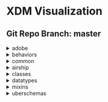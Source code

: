 # XDM Visualization
## Git Repo Branch: master
<details>
<summary>adobe</summary>
<ul>
<details>
<summary>experience</summary>
<ul>
<li><a href="http://opensource.adobe.com/xdmVisualization/prod/master/uberschemas.product-generated.html">profile-edgeregion</li></a></li>
<li><a href="http://opensource.adobe.com/xdmVisualization/prod/master/uberschemas.product-generated.html">target-experienceevent</li></a></li>
<li><a href="http://opensource.adobe.com/xdmVisualization/prod/master/uberschemas.product-generated.html">adcloud-experienceevent</li></a></li>
<details>
<summary>offer-management</summary>
<ul>
<li><a href="http://opensource.adobe.com/xdmVisualization/prod/master/uberschemas.product-generated.html">proposition-response-detail</li></a></li>
<li><a href="http://opensource.adobe.com/xdmVisualization/prod/master/uberschemas.product-generated.html">offer-activity-detail</li></a></li>
<li><a href="http://opensource.adobe.com/xdmVisualization/prod/master/uberschemas.product-generated.html">offer-detail</li></a></li>
</ul>
</details>
<details>
<summary>target</summary>
<ul>
<li><a href="http://opensource.adobe.com/xdmVisualization/prod/master/uberschemas.product-generated.html">experienceevent-all</li></a></li>
<li><a href="http://opensource.adobe.com/xdmVisualization/prod/master/uberschemas.product-generated.html">activity</li></a></li>
<li><a href="http://opensource.adobe.com/xdmVisualization/prod/master/uberschemas.product-generated.html">experienceevent-shared</li></a></li>
</ul>
</details>
<details>
<summary>adcloud</summary>
<ul>
<li><a href="http://opensource.adobe.com/xdmVisualization/prod/master/uberschemas.product-generated.html">experienceevent-all</li></a></li>
<li><a href="http://opensource.adobe.com/xdmVisualization/prod/master/uberschemas.product-generated.html">adcloudsegment</li></a></li>
<details>
<summary>searchadvertising</summary>
<ul>
<li><a href="http://opensource.adobe.com/xdmVisualization/prod/master/uberschemas.product-generated.html">account</li></a></li>
<li><a href="http://opensource.adobe.com/xdmVisualization/prod/master/uberschemas.product-generated.html">aggregateperformancebykeyword</li></a></li>
<li><a href="http://opensource.adobe.com/xdmVisualization/prod/master/uberschemas.product-generated.html">aggregateperformancebyad</li></a></li>
<li><a href="http://opensource.adobe.com/xdmVisualization/prod/master/uberschemas.product-generated.html">adgroup</li></a></li>
<li><a href="http://opensource.adobe.com/xdmVisualization/prod/master/uberschemas.product-generated.html">portfolio</li></a></li>
<li><a href="http://opensource.adobe.com/xdmVisualization/prod/master/uberschemas.product-generated.html">campaign</li></a></li>
<li><a href="http://opensource.adobe.com/xdmVisualization/prod/master/uberschemas.product-generated.html">platform</li></a></li>
<li><a href="http://opensource.adobe.com/xdmVisualization/prod/master/uberschemas.product-generated.html">aggregateperformancebyadbykeyword</li></a></li>
</ul>
</details>
<li><a href="http://opensource.adobe.com/xdmVisualization/prod/master/uberschemas.product-generated.html">profile-all</li></a></li>
<li><a href="http://opensource.adobe.com/xdmVisualization/prod/master/uberschemas.product-generated.html">partnerdata</li></a></li>
<li><a href="http://opensource.adobe.com/xdmVisualization/prod/master/uberschemas.product-generated.html">creative</li></a></li>
<li><a href="http://opensource.adobe.com/xdmVisualization/prod/master/uberschemas.product-generated.html">attributedconversionmodel</li></a></li>
<li><a href="http://opensource.adobe.com/xdmVisualization/prod/master/uberschemas.product-generated.html">segment</li></a></li>
<li><a href="http://opensource.adobe.com/xdmVisualization/prod/master/uberschemas.product-generated.html">advertisement</li></a></li>
<li><a href="http://opensource.adobe.com/xdmVisualization/prod/master/uberschemas.product-generated.html">fees</li></a></li>
<li><a href="http://opensource.adobe.com/xdmVisualization/prod/master/uberschemas.product-generated.html">campaign</li></a></li>
<li><a href="http://opensource.adobe.com/xdmVisualization/prod/master/uberschemas.product-generated.html">creative-event</li></a></li>
<li><a href="http://opensource.adobe.com/xdmVisualization/prod/master/uberschemas.product-generated.html">inventory</li></a></li>
<li><a href="http://opensource.adobe.com/xdmVisualization/prod/master/uberschemas.product-generated.html">conversiondetails</li></a></li>
<li><a href="http://opensource.adobe.com/xdmVisualization/prod/master/uberschemas.product-generated.html">addeliverydetails</li></a></li>
<details>
<summary>searchads</summary>
<ul>
<li><a href="http://opensource.adobe.com/xdmVisualization/prod/master/uberschemas.product-generated.html">account</li></a></li>
<li><a href="http://opensource.adobe.com/xdmVisualization/prod/master/uberschemas.product-generated.html">aggregateperformancebykeyword</li></a></li>
<li><a href="http://opensource.adobe.com/xdmVisualization/prod/master/uberschemas.product-generated.html">aggregateperformancebyad</li></a></li>
<li><a href="http://opensource.adobe.com/xdmVisualization/prod/master/uberschemas.product-generated.html">adgroup</li></a></li>
<li><a href="http://opensource.adobe.com/xdmVisualization/prod/master/uberschemas.product-generated.html">portfolio</li></a></li>
<li><a href="http://opensource.adobe.com/xdmVisualization/prod/master/uberschemas.product-generated.html">campaign</li></a></li>
<li><a href="http://opensource.adobe.com/xdmVisualization/prod/master/uberschemas.product-generated.html">transactionproperties</li></a></li>
<li><a href="http://opensource.adobe.com/xdmVisualization/prod/master/uberschemas.product-generated.html">platform</li></a></li>
<li><a href="http://opensource.adobe.com/xdmVisualization/prod/master/uberschemas.product-generated.html">aggregateperformancebyadbykeyword</li></a></li>
</ul>
</details>
<li><a href="http://opensource.adobe.com/xdmVisualization/prod/master/uberschemas.product-generated.html">syncedremarketingaudience</li></a></li>
<details>
<summary>dsp</summary>
<ul>
<li><a href="http://opensource.adobe.com/xdmVisualization/prod/master/uberschemas.product-generated.html">account</li></a></li>
<li><a href="http://opensource.adobe.com/xdmVisualization/prod/master/uberschemas.product-generated.html">placement</li></a></li>
<li><a href="http://opensource.adobe.com/xdmVisualization/prod/master/uberschemas.product-generated.html">promotedvideo</li></a></li>
<li><a href="http://opensource.adobe.com/xdmVisualization/prod/master/uberschemas.product-generated.html">advertisement</li></a></li>
<li><a href="http://opensource.adobe.com/xdmVisualization/prod/master/uberschemas.product-generated.html">campaign</li></a></li>
<li><a href="http://opensource.adobe.com/xdmVisualization/prod/master/uberschemas.product-generated.html">site</li></a></li>
<li><a href="http://opensource.adobe.com/xdmVisualization/prod/master/uberschemas.product-generated.html">advertiser</li></a></li>
<li><a href="http://opensource.adobe.com/xdmVisualization/prod/master/uberschemas.product-generated.html">package</li></a></li>
</ul>
</details>
<li><a href="http://opensource.adobe.com/xdmVisualization/prod/master/uberschemas.product-generated.html">productdetails</li></a></li>
</ul>
</details>
<li><a href="http://opensource.adobe.com/xdmVisualization/prod/master/uberschemas.product-generated.html">consumer-experienceevent</li></a></li>
<details>
<summary>audiencemanager</summary>
<ul>
<li><a href="http://opensource.adobe.com/xdmVisualization/prod/master/uberschemas.product-generated.html">experienceevent-all</li></a></li>
<li><a href="http://opensource.adobe.com/xdmVisualization/prod/master/uberschemas.product-generated.html">segmentdefinition</li></a></li>
<li><a href="http://opensource.adobe.com/xdmVisualization/prod/master/uberschemas.product-generated.html">segmentfolder</li></a></li>
</ul>
</details>
<li><a href="http://opensource.adobe.com/xdmVisualization/prod/master/uberschemas.product-generated.html">adcloud-profile</li></a></li>
<li><a href="http://opensource.adobe.com/xdmVisualization/prod/master/uberschemas.product-generated.html">implementations-ext</li></a></li>
<li><a href="http://opensource.adobe.com/xdmVisualization/prod/master/uberschemas.product-generated.html">aam-experienceevent</li></a></li>
<li><a href="http://opensource.adobe.com/xdmVisualization/prod/master/uberschemas.product-generated.html">aep-web-sdk-experienceevent</li></a></li>
<li><a href="http://opensource.adobe.com/xdmVisualization/prod/master/uberschemas.product-generated.html">analytics-experienceevent</li></a></li>
<details>
<summary>intelligentServices</summary>
<ul>
<li><a href="http://opensource.adobe.com/xdmVisualization/prod/master/uberschemas.product-generated.html">profile-journeyai-engagementscores</li></a></li>
<li><a href="http://opensource.adobe.com/xdmVisualization/prod/master/uberschemas.product-generated.html">profile-journeyai-sendtimeoptimization</li></a></li>
</ul>
</details>
<details>
<summary>decisioning</summary>
<ul>
<li><a href="http://opensource.adobe.com/xdmVisualization/prod/master/uberschemas.product-generated.html">profile-constraint-details</li></a></li>
<li><a href="http://opensource.adobe.com/xdmVisualization/prod/master/uberschemas.product-generated.html">tag</li></a></li>
<li><a href="http://opensource.adobe.com/xdmVisualization/prod/master/uberschemas.product-generated.html">criterion-details</li></a></li>
<li><a href="http://opensource.adobe.com/xdmVisualization/prod/master/uberschemas.product-generated.html">activity-detail</li></a></li>
<li><a href="http://opensource.adobe.com/xdmVisualization/prod/master/uberschemas.product-generated.html">lifecycle-status</li></a></li>
<li><a href="http://opensource.adobe.com/xdmVisualization/prod/master/uberschemas.product-generated.html">proposition</li></a></li>
<li><a href="http://opensource.adobe.com/xdmVisualization/prod/master/uberschemas.product-generated.html">proposition-details</li></a></li>
<li><a href="http://opensource.adobe.com/xdmVisualization/prod/master/uberschemas.product-generated.html">experienceevent-proposition-interaction</li></a></li>
<li><a href="http://opensource.adobe.com/xdmVisualization/prod/master/uberschemas.product-generated.html">option-detail</li></a></li>
<li><a href="http://opensource.adobe.com/xdmVisualization/prod/master/uberschemas.product-generated.html">calendar-constraint-details</li></a></li>
<li><a href="http://opensource.adobe.com/xdmVisualization/prod/master/uberschemas.product-generated.html">calendar-constraints</li></a></li>
<li><a href="http://opensource.adobe.com/xdmVisualization/prod/master/uberschemas.product-generated.html">placement</li></a></li>
<li><a href="http://opensource.adobe.com/xdmVisualization/prod/master/uberschemas.product-generated.html">tags</li></a></li>
<li><a href="http://opensource.adobe.com/xdmVisualization/prod/master/uberschemas.product-generated.html">decisionevent-details</li></a></li>
<li><a href="http://opensource.adobe.com/xdmVisualization/prod/master/uberschemas.product-generated.html">decisionevent-all</li></a></li>
<li><a href="http://opensource.adobe.com/xdmVisualization/prod/master/uberschemas.product-generated.html">scope-details</li></a></li>
<li><a href="http://opensource.adobe.com/xdmVisualization/prod/master/uberschemas.product-generated.html">placement-detail</li></a></li>
<li><a href="http://opensource.adobe.com/xdmVisualization/prod/master/uberschemas.product-generated.html">contents</li></a></li>
<li><a href="http://opensource.adobe.com/xdmVisualization/prod/master/uberschemas.product-generated.html">personalized-content-option</li></a></li>
<li><a href="http://opensource.adobe.com/xdmVisualization/prod/master/uberschemas.product-generated.html">proposition-detail</li></a></li>
<li><a href="http://opensource.adobe.com/xdmVisualization/prod/master/uberschemas.product-generated.html">fallback-content-option</li></a></li>
<li><a href="http://opensource.adobe.com/xdmVisualization/prod/master/uberschemas.product-generated.html">proposition-metric-profile</li></a></li>
<li><a href="http://opensource.adobe.com/xdmVisualization/prod/master/uberschemas.product-generated.html">option-selection-details</li></a></li>
<li><a href="http://opensource.adobe.com/xdmVisualization/prod/master/uberschemas.product-generated.html">ranking-details</li></a></li>
<li><a href="http://opensource.adobe.com/xdmVisualization/prod/master/uberschemas.product-generated.html">content-details</li></a></li>
<li><a href="http://opensource.adobe.com/xdmVisualization/prod/master/uberschemas.product-generated.html">proposition-interaction-detail</li></a></li>
<li><a href="http://opensource.adobe.com/xdmVisualization/prod/master/uberschemas.product-generated.html">interaction-measurement-details</li></a></li>
<li><a href="http://opensource.adobe.com/xdmVisualization/prod/master/uberschemas.product-generated.html">ranking</li></a></li>
<li><a href="http://opensource.adobe.com/xdmVisualization/prod/master/uberschemas.product-generated.html">decisionevent</li></a></li>
<li><a href="http://opensource.adobe.com/xdmVisualization/prod/master/uberschemas.product-generated.html">activity</li></a></li>
<li><a href="http://opensource.adobe.com/xdmVisualization/prod/master/uberschemas.product-generated.html">strategy-details</li></a></li>
<li><a href="http://opensource.adobe.com/xdmVisualization/prod/master/uberschemas.product-generated.html">filter</li></a></li>
<li><a href="http://opensource.adobe.com/xdmVisualization/prod/master/uberschemas.product-generated.html">criteria</li></a></li>
<li><a href="http://opensource.adobe.com/xdmVisualization/prod/master/uberschemas.product-generated.html">profile-constraints</li></a></li>
<li><a href="http://opensource.adobe.com/xdmVisualization/prod/master/uberschemas.product-generated.html">option</li></a></li>
<li><a href="http://opensource.adobe.com/xdmVisualization/prod/master/uberschemas.product-generated.html">content-component-details</li></a></li>
<li><a href="http://opensource.adobe.com/xdmVisualization/prod/master/uberschemas.product-generated.html">proposition-metric-total</li></a></li>
</ul>
</details>
<details>
<summary>profile</summary>
<ul>
<li><a href="http://opensource.adobe.com/xdmVisualization/prod/master/uberschemas.product-generated.html">profile-all</li></a></li>
<li><a href="http://opensource.adobe.com/xdmVisualization/prod/master/uberschemas.product-generated.html">experienceevent-shared</li></a></li>
</ul>
</details>
<li><a href="http://opensource.adobe.com/xdmVisualization/prod/master/uberschemas.product-generated.html">implementations</li></a></li>
<details>
<summary>campaign</summary>
<ul>
<li><a href="http://opensource.adobe.com/xdmVisualization/prod/master/uberschemas.product-generated.html">experienceevent-all</li></a></li>
<li><a href="http://opensource.adobe.com/xdmVisualization/prod/master/uberschemas.product-generated.html">profile-snapshot</li></a></li>
<li><a href="http://opensource.adobe.com/xdmVisualization/prod/master/uberschemas.product-generated.html">profile-all</li></a></li>
<li><a href="http://opensource.adobe.com/xdmVisualization/prod/master/uberschemas.product-generated.html">experienceevent-profile-push-details</li></a></li>
<li><a href="http://opensource.adobe.com/xdmVisualization/prod/master/uberschemas.product-generated.html">notificationsubscriptiontarget</li></a></li>
<li><a href="http://opensource.adobe.com/xdmVisualization/prod/master/uberschemas.product-generated.html">mutationevent</li></a></li>
<li><a href="http://opensource.adobe.com/xdmVisualization/prod/master/uberschemas.product-generated.html">experienceevent-profile-owning-entities</li></a></li>
<li><a href="http://opensource.adobe.com/xdmVisualization/prod/master/uberschemas.product-generated.html">offer-response-detail</li></a></li>
<li><a href="http://opensource.adobe.com/xdmVisualization/prod/master/uberschemas.product-generated.html">feedbackevent</li></a></li>
<li><a href="http://opensource.adobe.com/xdmVisualization/prod/master/uberschemas.product-generated.html">journeyaifatigue</li></a></li>
<li><a href="http://opensource.adobe.com/xdmVisualization/prod/master/uberschemas.product-generated.html">experienceevent-profile-subscriptions</li></a></li>
<li><a href="http://opensource.adobe.com/xdmVisualization/prod/master/uberschemas.product-generated.html">offer-proposition-detail</li></a></li>
<li><a href="http://opensource.adobe.com/xdmVisualization/prod/master/uberschemas.product-generated.html">experienceevent-profile-preferences-details</li></a></li>
<li><a href="http://opensource.adobe.com/xdmVisualization/prod/master/uberschemas.product-generated.html">journeyaiscores</li></a></li>
<li><a href="http://opensource.adobe.com/xdmVisualization/prod/master/uberschemas.product-generated.html">offer-detail</li></a></li>
<li><a href="http://opensource.adobe.com/xdmVisualization/prod/master/uberschemas.product-generated.html">experienceevent-profile-personal-details</li></a></li>
<li><a href="http://opensource.adobe.com/xdmVisualization/prod/master/uberschemas.product-generated.html">notificationunsubscriptiondetails</li></a></li>
<details>
<summary>orchestration</summary>
<ul>
<li><a href="http://opensource.adobe.com/xdmVisualization/prod/master/uberschemas.product-generated.html">orchestrationdetails</li></a></li>
<li><a href="http://opensource.adobe.com/xdmVisualization/prod/master/uberschemas.product-generated.html">reportingeventmetrics</li></a></li>
<li><a href="http://opensource.adobe.com/xdmVisualization/prod/master/uberschemas.product-generated.html">experienceevent</li></a></li>
<li><a href="http://opensource.adobe.com/xdmVisualization/prod/master/uberschemas.product-generated.html">reportingevent</li></a></li>
<li><a href="http://opensource.adobe.com/xdmVisualization/prod/master/uberschemas.product-generated.html">reportingexternalevent</li></a></li>
<li><a href="http://opensource.adobe.com/xdmVisualization/prod/master/uberschemas.product-generated.html">eventid</li></a></li>
</ul>
</details>
<li><a href="http://opensource.adobe.com/xdmVisualization/prod/master/uberschemas.product-generated.html">experienceevent-profile-work-details</li></a></li>
<li><a href="http://opensource.adobe.com/xdmVisualization/prod/master/uberschemas.product-generated.html">experienceevent-profile-test-profile</li></a></li>
<li><a href="http://opensource.adobe.com/xdmVisualization/prod/master/uberschemas.product-generated.html">address</li></a></li>
<li><a href="http://opensource.adobe.com/xdmVisualization/prod/master/uberschemas.product-generated.html">notificationsubscription</li></a></li>
<li><a href="http://opensource.adobe.com/xdmVisualization/prod/master/uberschemas.product-generated.html">experienceevent-profile-segmentation</li></a></li>
</ul>
</details>
<li><a href="http://opensource.adobe.com/xdmVisualization/prod/master/uberschemas.product-generated.html">campaign-experienceevent</li></a></li>
<details>
<summary>customerJourneyManagement</summary>
<ul>
<li><a href="http://opensource.adobe.com/xdmVisualization/prod/master/uberschemas.product-generated.html">message-delivery-feedback</li></a></li>
<li><a href="http://opensource.adobe.com/xdmVisualization/prod/master/uberschemas.product-generated.html">messageprofile</li></a></li>
<li><a href="http://opensource.adobe.com/xdmVisualization/prod/master/uberschemas.product-generated.html">message-interaction</li></a></li>
<li><a href="http://opensource.adobe.com/xdmVisualization/prod/master/uberschemas.product-generated.html">messageexecution</li></a></li>
</ul>
</details>
<li><a href="http://opensource.adobe.com/xdmVisualization/prod/master/uberschemas.product-generated.html">mobile-lifecycle-details-test</li></a></li>
<li><a href="http://opensource.adobe.com/xdmVisualization/prod/master/uberschemas.product-generated.html">experienceevent-edgeregion</li></a></li>
<details>
<summary>journeyOrchestration</summary>
<ul>
<details>
<summary>stepEvents</summary>
<ul>
<li><a href="http://opensource.adobe.com/xdmVisualization/prod/master/uberschemas.product-generated.html">journeyStepEventClass</li></a></li>
<li><a href="http://opensource.adobe.com/xdmVisualization/prod/master/uberschemas.product-generated.html">journeyStepEventDataFetchFieldsMixin</li></a></li>
<li><a href="http://opensource.adobe.com/xdmVisualization/prod/master/uberschemas.product-generated.html">journeyStepEventIdentityFieldsMixin</li></a></li>
<li><a href="http://opensource.adobe.com/xdmVisualization/prod/master/uberschemas.product-generated.html">journeyClass</li></a></li>
<li><a href="http://opensource.adobe.com/xdmVisualization/prod/master/uberschemas.product-generated.html">journeyStepEventCommonFieldsMixin</li></a></li>
<li><a href="http://opensource.adobe.com/xdmVisualization/prod/master/uberschemas.product-generated.html">journeyStepEventActionExecutionFieldsMixin</li></a></li>
<li><a href="http://opensource.adobe.com/xdmVisualization/prod/master/uberschemas.product-generated.html">journeyStepEventJourneyFieldsMixin</li></a></li>
</ul>
</details>
</ul>
</details>
<details>
<summary>analytics</summary>
<ul>
<li><a href="http://opensource.adobe.com/xdmVisualization/prod/master/uberschemas.product-generated.html">keyvalue</li></a></li>
<li><a href="http://opensource.adobe.com/xdmVisualization/prod/master/uberschemas.product-generated.html">experienceevent-all</li></a></li>
<li><a href="http://opensource.adobe.com/xdmVisualization/prod/master/uberschemas.product-generated.html">events</li></a></li>
<li><a href="http://opensource.adobe.com/xdmVisualization/prod/master/uberschemas.product-generated.html">keyedlist</li></a></li>
<li><a href="http://opensource.adobe.com/xdmVisualization/prod/master/uberschemas.product-generated.html">evars</li></a></li>
<li><a href="http://opensource.adobe.com/xdmVisualization/prod/master/uberschemas.product-generated.html">listdetails</li></a></li>
<li><a href="http://opensource.adobe.com/xdmVisualization/prod/master/uberschemas.product-generated.html">commerce</li></a></li>
<li><a href="http://opensource.adobe.com/xdmVisualization/prod/master/uberschemas.product-generated.html">productlistitem</li></a></li>
</ul>
</details>
</ul>
</details>
<details>
<summary>b2b</summary>
<ul>
<details>
<summary>bizible</summary>
<ul>
<li><a href="http://opensource.adobe.com/xdmVisualization/prod/master/uberschemas.product-generated.html">bizible-account-details</li></a></li>
<li><a href="http://opensource.adobe.com/xdmVisualization/prod/master/uberschemas.product-generated.html">bizible-opportunity-details</li></a></li>
<li><a href="http://opensource.adobe.com/xdmVisualization/prod/master/uberschemas.product-generated.html">bizible-person-details</li></a></li>
</ul>
</details>
<details>
<summary>marketo</summary>
<ul>
<li><a href="http://opensource.adobe.com/xdmVisualization/prod/master/uberschemas.product-generated.html">marketo-web-url</li></a></li>
</ul>
</details>
</ul>
</details>
</ul>
</details>
<details>
<summary>behaviors</summary>
<ul>
<li><a href="http://opensource.adobe.com/xdmVisualization/prod/master/uberschemas.product-generated.html">time-series</li></a></li>
<li><a href="http://opensource.adobe.com/xdmVisualization/prod/master/uberschemas.product-generated.html">record</li></a></li>
</ul>
</details>
<details>
<summary>common</summary>
<ul>
<li><a href="http://opensource.adobe.com/xdmVisualization/prod/master/uberschemas.product-generated.html">identity</li></a></li>
</ul>
</details>
<details>
<summary>airship</summary>
<ul>
<li><a href="http://opensource.adobe.com/xdmVisualization/prod/master/uberschemas.product-generated.html">airship-event</li></a></li>
</ul>
</details>
<details>
<summary>classes</summary>
<ul>
<li><a href="http://opensource.adobe.com/xdmVisualization/prod/master/uberschemas.product-generated.html">experienceevent</li></a></li>
<li><a href="http://opensource.adobe.com/xdmVisualization/prod/master/uberschemas.product-generated.html">profile</li></a></li>
<li><a href="http://opensource.adobe.com/xdmVisualization/prod/master/uberschemas.product-generated.html">graphs</li></a></li>
<li><a href="http://opensource.adobe.com/xdmVisualization/prod/master/uberschemas.product-generated.html">product</li></a></li>
<li><a href="http://opensource.adobe.com/xdmVisualization/prod/master/uberschemas.product-generated.html">campaign</li></a></li>
<details>
<summary>b2b</summary>
<ul>
<li><a href="http://opensource.adobe.com/xdmVisualization/prod/master/uberschemas.product-generated.html">account</li></a></li>
<li><a href="http://opensource.adobe.com/xdmVisualization/prod/master/uberschemas.product-generated.html">account-person</li></a></li>
<li><a href="http://opensource.adobe.com/xdmVisualization/prod/master/uberschemas.product-generated.html">marketing-list-member</li></a></li>
<li><a href="http://opensource.adobe.com/xdmVisualization/prod/master/uberschemas.product-generated.html">opportunity</li></a></li>
<li><a href="http://opensource.adobe.com/xdmVisualization/prod/master/uberschemas.product-generated.html">opportunity-contact-role</li></a></li>
<li><a href="http://opensource.adobe.com/xdmVisualization/prod/master/uberschemas.product-generated.html">marketing-list</li></a></li>
<li><a href="http://opensource.adobe.com/xdmVisualization/prod/master/uberschemas.product-generated.html">opportunity-person</li></a></li>
</ul>
</details>
<li><a href="http://opensource.adobe.com/xdmVisualization/prod/master/uberschemas.product-generated.html">campaign-member</li></a></li>
<li><a href="http://opensource.adobe.com/xdmVisualization/prod/master/uberschemas.product-generated.html">segmentdefinition</li></a></li>
<li><a href="http://opensource.adobe.com/xdmVisualization/prod/master/uberschemas.product-generated.html">promotion</li></a></li>
<details>
<summary>fsi</summary>
<ul>
<li><a href="http://opensource.adobe.com/xdmVisualization/prod/master/uberschemas.product-generated.html">atm</li></a></li>
<li><a href="http://opensource.adobe.com/xdmVisualization/prod/master/uberschemas.product-generated.html">branch</li></a></li>
</ul>
</details>
</ul>
</details>
<details>
<summary>datatypes</summary>
<ul>
<li><a href="http://opensource.adobe.com/xdmVisualization/prod/master/uberschemas.product-generated.html">device</li></a></li>
<details>
<summary>interactions</summary>
<ul>
<li><a href="http://opensource.adobe.com/xdmVisualization/prod/master/uberschemas.product-generated.html">poi-interaction</li></a></li>
<li><a href="http://opensource.adobe.com/xdmVisualization/prod/master/uberschemas.product-generated.html">meeting-interaction</li></a></li>
<li><a href="http://opensource.adobe.com/xdmVisualization/prod/master/uberschemas.product-generated.html">email-interaction</li></a></li>
<li><a href="http://opensource.adobe.com/xdmVisualization/prod/master/uberschemas.product-generated.html">beacon-interaction-details</li></a></li>
<li><a href="http://opensource.adobe.com/xdmVisualization/prod/master/uberschemas.product-generated.html">phone-interaction</li></a></li>
</ul>
</details>
<li><a href="http://opensource.adobe.com/xdmVisualization/prod/master/uberschemas.product-generated.html">identityitem</li></a></li>
<li><a href="http://opensource.adobe.com/xdmVisualization/prod/master/uberschemas.product-generated.html">consentstring</li></a></li>
<li><a href="http://opensource.adobe.com/xdmVisualization/prod/master/uberschemas.product-generated.html">currency</li></a></li>
<li><a href="http://opensource.adobe.com/xdmVisualization/prod/master/uberschemas.product-generated.html">environment</li></a></li>
<details>
<summary>demographic</summary>
<ul>
<li><a href="http://opensource.adobe.com/xdmVisualization/prod/master/uberschemas.product-generated.html">emailaddress</li></a></li>
<li><a href="http://opensource.adobe.com/xdmVisualization/prod/master/uberschemas.product-generated.html">geo</li></a></li>
<li><a href="http://opensource.adobe.com/xdmVisualization/prod/master/uberschemas.product-generated.html">place</li></a></li>
<li><a href="http://opensource.adobe.com/xdmVisualization/prod/master/uberschemas.product-generated.html">phonenumber</li></a></li>
<li><a href="http://opensource.adobe.com/xdmVisualization/prod/master/uberschemas.product-generated.html">geounit</li></a></li>
<li><a href="http://opensource.adobe.com/xdmVisualization/prod/master/uberschemas.product-generated.html">address</li></a></li>
</ul>
</details>
<li><a href="http://opensource.adobe.com/xdmVisualization/prod/master/uberschemas.product-generated.html">enduserids</li></a></li>
<li><a href="http://opensource.adobe.com/xdmVisualization/prod/master/uberschemas.product-generated.html">pushdetail</li></a></li>
<details>
<summary>person</summary>
<ul>
<li><a href="http://opensource.adobe.com/xdmVisualization/prod/master/uberschemas.product-generated.html">person</li></a></li>
<li><a href="http://opensource.adobe.com/xdmVisualization/prod/master/uberschemas.product-generated.html">person-name</li></a></li>
</ul>
</details>
<details>
<summary>web</summary>
<ul>
<li><a href="http://opensource.adobe.com/xdmVisualization/prod/master/uberschemas.product-generated.html">webpagedetails</li></a></li>
<li><a href="http://opensource.adobe.com/xdmVisualization/prod/master/uberschemas.product-generated.html">webinfo</li></a></li>
<li><a href="http://opensource.adobe.com/xdmVisualization/prod/master/uberschemas.product-generated.html">webreferrer</li></a></li>
<li><a href="http://opensource.adobe.com/xdmVisualization/prod/master/uberschemas.product-generated.html">webinteraction</li></a></li>
</ul>
</details>
<li><a href="http://opensource.adobe.com/xdmVisualization/prod/master/uberschemas.product-generated.html">geo-interaction-details</li></a></li>
<li><a href="http://opensource.adobe.com/xdmVisualization/prod/master/uberschemas.product-generated.html">consent-preferences</li></a></li>
<li><a href="http://opensource.adobe.com/xdmVisualization/prod/master/uberschemas.product-generated.html">poi-detail</li></a></li>
<li><a href="http://opensource.adobe.com/xdmVisualization/prod/master/uberschemas.product-generated.html">optinout-additional-details</li></a></li>
<li><a href="http://opensource.adobe.com/xdmVisualization/prod/master/uberschemas.product-generated.html">product</li></a></li>
<li><a href="http://opensource.adobe.com/xdmVisualization/prod/master/uberschemas.product-generated.html">pushnotificationtoken</li></a></li>
<li><a href="http://opensource.adobe.com/xdmVisualization/prod/master/uberschemas.product-generated.html">optinout</li></a></li>
<details>
<summary>b2b</summary>
<ul>
<li><a href="http://opensource.adobe.com/xdmVisualization/prod/master/uberschemas.product-generated.html">account-organization</li></a></li>
<li><a href="http://opensource.adobe.com/xdmVisualization/prod/master/uberschemas.product-generated.html">organization</li></a></li>
<li><a href="http://opensource.adobe.com/xdmVisualization/prod/master/uberschemas.product-generated.html">b2b-source</li></a></li>
<li><a href="http://opensource.adobe.com/xdmVisualization/prod/master/uberschemas.product-generated.html">b2b-account</li></a></li>
<li><a href="http://opensource.adobe.com/xdmVisualization/prod/master/uberschemas.product-generated.html">orgunit</li></a></li>
</ul>
</details>
<li><a href="http://opensource.adobe.com/xdmVisualization/prod/master/uberschemas.product-generated.html">player-state</li></a></li>
<li><a href="http://opensource.adobe.com/xdmVisualization/prod/master/uberschemas.product-generated.html">namespace</li></a></li>
<li><a href="http://opensource.adobe.com/xdmVisualization/prod/master/uberschemas.product-generated.html">search</li></a></li>
<li><a href="http://opensource.adobe.com/xdmVisualization/prod/master/uberschemas.product-generated.html">deprecated-consentpreferences</li></a></li>
<li><a href="http://opensource.adobe.com/xdmVisualization/prod/master/uberschemas.product-generated.html">browserdetails</li></a></li>
<li><a href="http://opensource.adobe.com/xdmVisualization/prod/master/uberschemas.product-generated.html">identity</li></a></li>
<li><a href="http://opensource.adobe.com/xdmVisualization/prod/master/uberschemas.product-generated.html">segmentidentity</li></a></li>
<details>
<summary>marketing</summary>
<ul>
<li><a href="http://opensource.adobe.com/xdmVisualization/prod/master/uberschemas.product-generated.html">directmarketing-address</li></a></li>
<li><a href="http://opensource.adobe.com/xdmVisualization/prod/master/uberschemas.product-generated.html">advertising-timed-asset-reference</li></a></li>
<li><a href="http://opensource.adobe.com/xdmVisualization/prod/master/uberschemas.product-generated.html">marketing</li></a></li>
<li><a href="http://opensource.adobe.com/xdmVisualization/prod/master/uberschemas.product-generated.html">directmarketing-phonenumber</li></a></li>
<li><a href="http://opensource.adobe.com/xdmVisualization/prod/master/uberschemas.product-generated.html">advertising-break</li></a></li>
<li><a href="http://opensource.adobe.com/xdmVisualization/prod/master/uberschemas.product-generated.html">adviewability</li></a></li>
<li><a href="http://opensource.adobe.com/xdmVisualization/prod/master/uberschemas.product-generated.html">advertising</li></a></li>
<li><a href="http://opensource.adobe.com/xdmVisualization/prod/master/uberschemas.product-generated.html">direct-marketing</li></a></li>
<li><a href="http://opensource.adobe.com/xdmVisualization/prod/master/uberschemas.product-generated.html">advertising-timed-asset-view-details</li></a></li>
<li><a href="http://opensource.adobe.com/xdmVisualization/prod/master/uberschemas.product-generated.html">commerce</li></a></li>
<li><a href="http://opensource.adobe.com/xdmVisualization/prod/master/uberschemas.product-generated.html">directmarketing-emailaddress</li></a></li>
</ul>
</details>
<details>
<summary>external</summary>
<ul>
<details>
<summary>id3</summary>
<ul>
<li><a href="http://opensource.adobe.com/xdmVisualization/prod/master/uberschemas.product-generated.html">audio</li></a></li>
</ul>
</details>
<details>
<summary>schema</summary>
<ul>
<li><a href="http://opensource.adobe.com/xdmVisualization/prod/master/uberschemas.product-generated.html">geoshape</li></a></li>
<li><a href="http://opensource.adobe.com/xdmVisualization/prod/master/uberschemas.product-generated.html">geocircle</li></a></li>
<li><a href="http://opensource.adobe.com/xdmVisualization/prod/master/uberschemas.product-generated.html">geocoordinates</li></a></li>
</ul>
</details>
<details>
<summary>iptc</summary>
<ul>
<li><a href="http://opensource.adobe.com/xdmVisualization/prod/master/uberschemas.product-generated.html">season</li></a></li>
<li><a href="http://opensource.adobe.com/xdmVisualization/prod/master/uberschemas.product-generated.html">series</li></a></li>
<li><a href="http://opensource.adobe.com/xdmVisualization/prod/master/uberschemas.product-generated.html">creator</li></a></li>
<li><a href="http://opensource.adobe.com/xdmVisualization/prod/master/uberschemas.product-generated.html">rating</li></a></li>
<li><a href="http://opensource.adobe.com/xdmVisualization/prod/master/uberschemas.product-generated.html">episode</li></a></li>
</ul>
</details>
</ul>
</details>
<li><a href="http://opensource.adobe.com/xdmVisualization/prod/master/uberschemas.product-generated.html">profilestitch</li></a></li>
<li><a href="http://opensource.adobe.com/xdmVisualization/prod/master/uberschemas.product-generated.html">placecontext</li></a></li>
<details>
<summary>auditing</summary>
<ul>
<li><a href="http://opensource.adobe.com/xdmVisualization/prod/master/uberschemas.product-generated.html">auditable</li></a></li>
<li><a href="http://opensource.adobe.com/xdmVisualization/prod/master/uberschemas.product-generated.html">external-source-system-audit</li></a></li>
</ul>
</details>
<li><a href="http://opensource.adobe.com/xdmVisualization/prod/master/uberschemas.product-generated.html">productlistitem</li></a></li>
<details>
<summary>data</summary>
<ul>
<li><a href="http://opensource.adobe.com/xdmVisualization/prod/master/uberschemas.product-generated.html">linkclicks</li></a></li>
<li><a href="http://opensource.adobe.com/xdmVisualization/prod/master/uberschemas.product-generated.html">product-list-adds</li></a></li>
<li><a href="http://opensource.adobe.com/xdmVisualization/prod/master/uberschemas.product-generated.html">product-list-reopens</li></a></li>
<li><a href="http://opensource.adobe.com/xdmVisualization/prod/master/uberschemas.product-generated.html">product-list-opens</li></a></li>
<li><a href="http://opensource.adobe.com/xdmVisualization/prod/master/uberschemas.product-generated.html">user-complaints</li></a></li>
<li><a href="http://opensource.adobe.com/xdmVisualization/prod/master/uberschemas.product-generated.html">checkouts</li></a></li>
<li><a href="http://opensource.adobe.com/xdmVisualization/prod/master/uberschemas.product-generated.html">metricdefinition</li></a></li>
<li><a href="http://opensource.adobe.com/xdmVisualization/prod/master/uberschemas.product-generated.html">poi-exits</li></a></li>
<li><a href="http://opensource.adobe.com/xdmVisualization/prod/master/uberschemas.product-generated.html">product-list-views</li></a></li>
<li><a href="http://opensource.adobe.com/xdmVisualization/prod/master/uberschemas.product-generated.html">paymentitem</li></a></li>
<li><a href="http://opensource.adobe.com/xdmVisualization/prod/master/uberschemas.product-generated.html">measure</li></a></li>
<li><a href="http://opensource.adobe.com/xdmVisualization/prod/master/uberschemas.product-generated.html">pageviews</li></a></li>
<li><a href="http://opensource.adobe.com/xdmVisualization/prod/master/uberschemas.product-generated.html">unsubscriptions</li></a></li>
<li><a href="http://opensource.adobe.com/xdmVisualization/prod/master/uberschemas.product-generated.html">save-for-laters</li></a></li>
<li><a href="http://opensource.adobe.com/xdmVisualization/prod/master/uberschemas.product-generated.html">record-timeseries-events</li></a></li>
<li><a href="http://opensource.adobe.com/xdmVisualization/prod/master/uberschemas.product-generated.html">bounces</li></a></li>
<li><a href="http://opensource.adobe.com/xdmVisualization/prod/master/uberschemas.product-generated.html">not-sent</li></a></li>
<li><a href="http://opensource.adobe.com/xdmVisualization/prod/master/uberschemas.product-generated.html">datasource</li></a></li>
<li><a href="http://opensource.adobe.com/xdmVisualization/prod/master/uberschemas.product-generated.html">product-views</li></a></li>
<li><a href="http://opensource.adobe.com/xdmVisualization/prod/master/uberschemas.product-generated.html">product-list-removals</li></a></li>
<li><a href="http://opensource.adobe.com/xdmVisualization/prod/master/uberschemas.product-generated.html">impressions</li></a></li>
<li><a href="http://opensource.adobe.com/xdmVisualization/prod/master/uberschemas.product-generated.html">mirror-pages</li></a></li>
<li><a href="http://opensource.adobe.com/xdmVisualization/prod/master/uberschemas.product-generated.html">order</li></a></li>
<li><a href="http://opensource.adobe.com/xdmVisualization/prod/master/uberschemas.product-generated.html">non-deliverables</li></a></li>
<li><a href="http://opensource.adobe.com/xdmVisualization/prod/master/uberschemas.product-generated.html">purchases</li></a></li>
<li><a href="http://opensource.adobe.com/xdmVisualization/prod/master/uberschemas.product-generated.html">sends</li></a></li>
<li><a href="http://opensource.adobe.com/xdmVisualization/prod/master/uberschemas.product-generated.html">opens</li></a></li>
<li><a href="http://opensource.adobe.com/xdmVisualization/prod/master/uberschemas.product-generated.html">cart-abandons</li></a></li>
<li><a href="http://opensource.adobe.com/xdmVisualization/prod/master/uberschemas.product-generated.html">poi-entries</li></a></li>
</ul>
</details>
<details>
<summary>industry-verticals</summary>
<ul>
<li><a href="http://opensource.adobe.com/xdmVisualization/prod/master/uberschemas.product-generated.html">comparisons</li></a></li>
<li><a href="http://opensource.adobe.com/xdmVisualization/prod/master/uberschemas.product-generated.html">implementationdetails</li></a></li>
<li><a href="http://opensource.adobe.com/xdmVisualization/prod/master/uberschemas.product-generated.html">tool-usage</li></a></li>
<li><a href="http://opensource.adobe.com/xdmVisualization/prod/master/uberschemas.product-generated.html">policy-details</li></a></li>
<li><a href="http://opensource.adobe.com/xdmVisualization/prod/master/uberschemas.product-generated.html">impressions</li></a></li>
<li><a href="http://opensource.adobe.com/xdmVisualization/prod/master/uberschemas.product-generated.html">form-applications</li></a></li>
<li><a href="http://opensource.adobe.com/xdmVisualization/prod/master/uberschemas.product-generated.html">transaction</li></a></li>
<li><a href="http://opensource.adobe.com/xdmVisualization/prod/master/uberschemas.product-generated.html">file-transfer</li></a></li>
<li><a href="http://opensource.adobe.com/xdmVisualization/prod/master/uberschemas.product-generated.html">subscription</li></a></li>
<li><a href="http://opensource.adobe.com/xdmVisualization/prod/master/uberschemas.product-generated.html">selfservice</li></a></li>
<li><a href="http://opensource.adobe.com/xdmVisualization/prod/master/uberschemas.product-generated.html">internal-site-search</li></a></li>
<li><a href="http://opensource.adobe.com/xdmVisualization/prod/master/uberschemas.product-generated.html">financial-account</li></a></li>
</ul>
</details>
<li><a href="http://opensource.adobe.com/xdmVisualization/prod/master/uberschemas.product-generated.html">segmentmembershipitem</li></a></li>
<li><a href="http://opensource.adobe.com/xdmVisualization/prod/master/uberschemas.product-generated.html">application</li></a></li>
<li><a href="http://opensource.adobe.com/xdmVisualization/prod/master/uberschemas.product-generated.html">segmentmembership</li></a></li>
<li><a href="http://opensource.adobe.com/xdmVisualization/prod/master/uberschemas.product-generated.html">profilestitchidentity</li></a></li>
<details>
<summary>channels</summary>
<ul>
<li><a href="http://opensource.adobe.com/xdmVisualization/prod/master/uberschemas.product-generated.html">channel</li></a></li>
<li><a href="http://opensource.adobe.com/xdmVisualization/prod/master/uberschemas.product-generated.html">application</li></a></li>
<li><a href="http://opensource.adobe.com/xdmVisualization/prod/master/uberschemas.product-generated.html">phone</li></a></li>
</ul>
</details>
<details>
<summary>media</summary>
<ul>
<li><a href="http://opensource.adobe.com/xdmVisualization/prod/master/uberschemas.product-generated.html">media-timed-qoe</li></a></li>
<li><a href="http://opensource.adobe.com/xdmVisualization/prod/master/uberschemas.product-generated.html">media-timed</li></a></li>
<li><a href="http://opensource.adobe.com/xdmVisualization/prod/master/uberschemas.product-generated.html">media-timed-chapter-view-details</li></a></li>
<li><a href="http://opensource.adobe.com/xdmVisualization/prod/master/uberschemas.product-generated.html">media-timed-chapter</li></a></li>
<li><a href="http://opensource.adobe.com/xdmVisualization/prod/master/uberschemas.product-generated.html">media-timed-asset-view-details</li></a></li>
<li><a href="http://opensource.adobe.com/xdmVisualization/prod/master/uberschemas.product-generated.html">media</li></a></li>
<li><a href="http://opensource.adobe.com/xdmVisualization/prod/master/uberschemas.product-generated.html">media-timed-chapter-asset-reference</li></a></li>
<li><a href="http://opensource.adobe.com/xdmVisualization/prod/master/uberschemas.product-generated.html">media-timed-asset-reference</li></a></li>
<li><a href="http://opensource.adobe.com/xdmVisualization/prod/master/uberschemas.product-generated.html">media-timed-audio</li></a></li>
</ul>
</details>
</ul>
</details>
<details>
<summary>mixins</summary>
<ul>
<details>
<summary>opportunity</summary>
<ul>
<li><a href="http://opensource.adobe.com/xdmVisualization/prod/master/uberschemas.product-generated.html">opportunity-details</li></a></li>
<li><a href="http://opensource.adobe.com/xdmVisualization/prod/master/uberschemas.product-generated.html">opportunity-person-components</li></a></li>
<li><a href="http://opensource.adobe.com/xdmVisualization/prod/master/uberschemas.product-generated.html">opportunity-components</li></a></li>
</ul>
</details>
<details>
<summary>segment-definition</summary>
<ul>
<li><a href="http://opensource.adobe.com/xdmVisualization/prod/master/uberschemas.product-generated.html">segmentdefinition-expression</li></a></li>
</ul>
</details>
<details>
<summary>shared</summary>
<ul>
<li><a href="http://opensource.adobe.com/xdmVisualization/prod/master/uberschemas.product-generated.html">external-source-system-audit-details</li></a></li>
<li><a href="http://opensource.adobe.com/xdmVisualization/prod/master/uberschemas.product-generated.html">identitymap</li></a></li>
<li><a href="http://opensource.adobe.com/xdmVisualization/prod/master/uberschemas.product-generated.html">person-identifier</li></a></li>
</ul>
</details>
<details>
<summary>product</summary>
<ul>
<li><a href="http://opensource.adobe.com/xdmVisualization/prod/master/uberschemas.product-generated.html">product-category</li></a></li>
<li><a href="http://opensource.adobe.com/xdmVisualization/prod/master/uberschemas.product-generated.html">product-catalog</li></a></li>
<li><a href="http://opensource.adobe.com/xdmVisualization/prod/master/uberschemas.product-generated.html">product-identifiers</li></a></li>
<li><a href="http://opensource.adobe.com/xdmVisualization/prod/master/uberschemas.product-generated.html">product-catalog-category</li></a></li>
<li><a href="http://opensource.adobe.com/xdmVisualization/prod/master/uberschemas.product-generated.html">product-measurement</li></a></li>
</ul>
</details>
<details>
<summary>marketing-list</summary>
<ul>
<li><a href="http://opensource.adobe.com/xdmVisualization/prod/master/uberschemas.product-generated.html">marketing-list-member-components</li></a></li>
<li><a href="http://opensource.adobe.com/xdmVisualization/prod/master/uberschemas.product-generated.html">marketing-list-components</li></a></li>
</ul>
</details>
<details>
<summary>profile</summary>
<ul>
<li><a href="http://opensource.adobe.com/xdmVisualization/prod/master/uberschemas.product-generated.html">b2b-person-components</li></a></li>
<li><a href="http://opensource.adobe.com/xdmVisualization/prod/master/uberschemas.product-generated.html">profile-person-details-v2</li></a></li>
<li><a href="http://opensource.adobe.com/xdmVisualization/prod/master/uberschemas.product-generated.html">profile-segmentation</li></a></li>
<li><a href="http://opensource.adobe.com/xdmVisualization/prod/master/uberschemas.product-generated.html">profile-inferred-person</li></a></li>
<li><a href="http://opensource.adobe.com/xdmVisualization/prod/master/uberschemas.product-generated.html">profile-test-profile</li></a></li>
<li><a href="http://opensource.adobe.com/xdmVisualization/prod/master/uberschemas.product-generated.html">profile-work-details</li></a></li>
<li><a href="http://opensource.adobe.com/xdmVisualization/prod/master/uberschemas.product-generated.html">profile-consents</li></a></li>
<li><a href="http://opensource.adobe.com/xdmVisualization/prod/master/uberschemas.product-generated.html">profile-preferences-details</li></a></li>
<li><a href="http://opensource.adobe.com/xdmVisualization/prod/master/uberschemas.product-generated.html">profile-directmarketing</li></a></li>
<li><a href="http://opensource.adobe.com/xdmVisualization/prod/master/uberschemas.product-generated.html">profile-loyalty-details</li></a></li>
<li><a href="http://opensource.adobe.com/xdmVisualization/prod/master/uberschemas.product-generated.html">profile-personal-details</li></a></li>
<li><a href="http://opensource.adobe.com/xdmVisualization/prod/master/uberschemas.product-generated.html">profile-phones</li></a></li>
<li><a href="http://opensource.adobe.com/xdmVisualization/prod/master/uberschemas.product-generated.html">profile-user-account-details</li></a></li>
<li><a href="http://opensource.adobe.com/xdmVisualization/prod/master/uberschemas.product-generated.html">profile-push-notification-details</li></a></li>
<li><a href="http://opensource.adobe.com/xdmVisualization/prod/master/uberschemas.product-generated.html">profile-subscriptions</li></a></li>
<li><a href="http://opensource.adobe.com/xdmVisualization/prod/master/uberschemas.product-generated.html">b2b-person-details</li></a></li>
<li><a href="http://opensource.adobe.com/xdmVisualization/prod/master/uberschemas.product-generated.html">profile-privacy</li></a></li>
<li><a href="http://opensource.adobe.com/xdmVisualization/prod/master/uberschemas.product-generated.html">profile-push-details</li></a></li>
<li><a href="http://opensource.adobe.com/xdmVisualization/prod/master/uberschemas.product-generated.html">profile-other-work-details</li></a></li>
<li><a href="http://opensource.adobe.com/xdmVisualization/prod/master/uberschemas.product-generated.html">profile-owning-entities</li></a></li>
<li><a href="http://opensource.adobe.com/xdmVisualization/prod/master/uberschemas.product-generated.html">profile-person-details</li></a></li>
</ul>
</details>
<details>
<summary>experience-event</summary>
<ul>
<li><a href="http://opensource.adobe.com/xdmVisualization/prod/master/uberschemas.product-generated.html">experienceevent-implementation-details</li></a></li>
<li><a href="http://opensource.adobe.com/xdmVisualization/prod/master/uberschemas.product-generated.html">experienceevent-segmentmembership</li></a></li>
<li><a href="http://opensource.adobe.com/xdmVisualization/prod/master/uberschemas.product-generated.html">experienceevent-directmarketing</li></a></li>
<li><a href="http://opensource.adobe.com/xdmVisualization/prod/master/uberschemas.product-generated.html">experienceevent-profile-stitch</li></a></li>
<li><a href="http://opensource.adobe.com/xdmVisualization/prod/master/uberschemas.product-generated.html">experienceevent-consumer</li></a></li>
<li><a href="http://opensource.adobe.com/xdmVisualization/prod/master/uberschemas.product-generated.html">experienceevent-paperless-enrollment-steps</li></a></li>
<li><a href="http://opensource.adobe.com/xdmVisualization/prod/master/uberschemas.product-generated.html">experienceevent-user-login-process</li></a></li>
<li><a href="http://opensource.adobe.com/xdmVisualization/prod/master/uberschemas.product-generated.html">experienceevent-commerce</li></a></li>
<li><a href="http://opensource.adobe.com/xdmVisualization/prod/master/uberschemas.product-generated.html">experienceevent-marketing</li></a></li>
<li><a href="http://opensource.adobe.com/xdmVisualization/prod/master/uberschemas.product-generated.html">experienceevent-technical-details</li></a></li>
<li><a href="http://opensource.adobe.com/xdmVisualization/prod/master/uberschemas.product-generated.html">experienceevent-support-site-search</li></a></li>
<li><a href="http://opensource.adobe.com/xdmVisualization/prod/master/uberschemas.product-generated.html">experienceevent-social-network-usage-details</li></a></li>
<li><a href="http://opensource.adobe.com/xdmVisualization/prod/master/uberschemas.product-generated.html">experienceevent-knowledge-base-details</li></a></li>
<li><a href="http://opensource.adobe.com/xdmVisualization/prod/master/uberschemas.product-generated.html">experienceevent-enduserids</li></a></li>
<li><a href="http://opensource.adobe.com/xdmVisualization/prod/master/uberschemas.product-generated.html">experienceevent-watchlist-steps</li></a></li>
<li><a href="http://opensource.adobe.com/xdmVisualization/prod/master/uberschemas.product-generated.html">experienceevent-service-payment-details</li></a></li>
<li><a href="http://opensource.adobe.com/xdmVisualization/prod/master/uberschemas.product-generated.html">experienceevent-pushtracking</li></a></li>
<li><a href="http://opensource.adobe.com/xdmVisualization/prod/master/uberschemas.product-generated.html">experienceevent-offer-impression-details</li></a></li>
<li><a href="http://opensource.adobe.com/xdmVisualization/prod/master/uberschemas.product-generated.html">experienceevent-file-upload-details</li></a></li>
<li><a href="http://opensource.adobe.com/xdmVisualization/prod/master/uberschemas.product-generated.html">experienceevent-channel</li></a></li>
<li><a href="http://opensource.adobe.com/xdmVisualization/prod/master/uberschemas.product-generated.html">experienceevent-financial-calculator-steps</li></a></li>
<li><a href="http://opensource.adobe.com/xdmVisualization/prod/master/uberschemas.product-generated.html">experienceevent-web</li></a></li>
<li><a href="http://opensource.adobe.com/xdmVisualization/prod/master/uberschemas.product-generated.html">experienceevent-privacy</li></a></li>
<li><a href="http://opensource.adobe.com/xdmVisualization/prod/master/uberschemas.product-generated.html">experienceevent-search</li></a></li>
<li><a href="http://opensource.adobe.com/xdmVisualization/prod/master/uberschemas.product-generated.html">experienceevent-file-download-details</li></a></li>
<li><a href="http://opensource.adobe.com/xdmVisualization/prod/master/uberschemas.product-generated.html">experienceevent-advertising</li></a></li>
<li><a href="http://opensource.adobe.com/xdmVisualization/prod/master/uberschemas.product-generated.html">experienceevent-loan-details</li></a></li>
<li><a href="http://opensource.adobe.com/xdmVisualization/prod/master/uberschemas.product-generated.html">experienceevent-environment-details</li></a></li>
<li><a href="http://opensource.adobe.com/xdmVisualization/prod/master/uberschemas.product-generated.html">experienceevent-request-credit-score-steps</li></a></li>
<li><a href="http://opensource.adobe.com/xdmVisualization/prod/master/uberschemas.product-generated.html">experienceevent-media</li></a></li>
<li><a href="http://opensource.adobe.com/xdmVisualization/prod/master/uberschemas.product-generated.html">experienceevent-survey-response-details</li></a></li>
<li><a href="http://opensource.adobe.com/xdmVisualization/prod/master/uberschemas.product-generated.html">experienceevent-financial-account-creation-steps</li></a></li>
<li><a href="http://opensource.adobe.com/xdmVisualization/prod/master/uberschemas.product-generated.html">experienceevent-application</li></a></li>
<li><a href="http://opensource.adobe.com/xdmVisualization/prod/master/uberschemas.product-generated.html">experienceevent-quote-request-steps</li></a></li>
<details>
<summary>events</summary>
<ul>
<li><a href="http://opensource.adobe.com/xdmVisualization/prod/master/uberschemas.product-generated.html">scorechanged</li></a></li>
<li><a href="http://opensource.adobe.com/xdmVisualization/prod/master/uberschemas.product-generated.html">linkclicks</li></a></li>
<li><a href="http://opensource.adobe.com/xdmVisualization/prod/master/uberschemas.product-generated.html">convert-lead</li></a></li>
<li><a href="http://opensource.adobe.com/xdmVisualization/prod/master/uberschemas.product-generated.html">add-to-list</li></a></li>
<li><a href="http://opensource.adobe.com/xdmVisualization/prod/master/uberschemas.product-generated.html">opportunityupdated</li></a></li>
<li><a href="http://opensource.adobe.com/xdmVisualization/prod/master/uberschemas.product-generated.html">interesting-moment</li></a></li>
<li><a href="http://opensource.adobe.com/xdmVisualization/prod/master/uberschemas.product-generated.html">formfilledout</li></a></li>
<li><a href="http://opensource.adobe.com/xdmVisualization/prod/master/uberschemas.product-generated.html">visit-webpage</li></a></li>
<li><a href="http://opensource.adobe.com/xdmVisualization/prod/master/uberschemas.product-generated.html">emailbounced</li></a></li>
<li><a href="http://opensource.adobe.com/xdmVisualization/prod/master/uberschemas.product-generated.html">emailunsubscribed</li></a></li>
<li><a href="http://opensource.adobe.com/xdmVisualization/prod/master/uberschemas.product-generated.html">new-lead</li></a></li>
<li><a href="http://opensource.adobe.com/xdmVisualization/prod/master/uberschemas.product-generated.html">remove-from-opportunity</li></a></li>
<li><a href="http://opensource.adobe.com/xdmVisualization/prod/master/uberschemas.product-generated.html">emailbouncedsoft</li></a></li>
<li><a href="http://opensource.adobe.com/xdmVisualization/prod/master/uberschemas.product-generated.html">remove-from-list</li></a></li>
<li><a href="http://opensource.adobe.com/xdmVisualization/prod/master/uberschemas.product-generated.html">add-to-opportunity</li></a></li>
<li><a href="http://opensource.adobe.com/xdmVisualization/prod/master/uberschemas.product-generated.html">statusincampaignprogressionchanged</li></a></li>
<li><a href="http://opensource.adobe.com/xdmVisualization/prod/master/uberschemas.product-generated.html">emailopened</li></a></li>
<li><a href="http://opensource.adobe.com/xdmVisualization/prod/master/uberschemas.product-generated.html">emailclicked</li></a></li>
<li><a href="http://opensource.adobe.com/xdmVisualization/prod/master/uberschemas.product-generated.html">emaildelivered</li></a></li>
</ul>
</details>
<li><a href="http://opensource.adobe.com/xdmVisualization/prod/master/uberschemas.product-generated.html">experienceevent-card-actions</li></a></li>
<li><a href="http://opensource.adobe.com/xdmVisualization/prod/master/uberschemas.product-generated.html">experienceevent-support-request</li></a></li>
<li><a href="http://opensource.adobe.com/xdmVisualization/prod/master/uberschemas.product-generated.html">experienceevent-personal-finance-details</li></a></li>
<details>
<summary>industry-verticals</summary>
<ul>
<li><a href="http://opensource.adobe.com/xdmVisualization/prod/master/uberschemas.product-generated.html">experienceevent-contact-request-details</li></a></li>
<li><a href="http://opensource.adobe.com/xdmVisualization/prod/master/uberschemas.product-generated.html">experienceevent-lodging-reservation</li></a></li>
<li><a href="http://opensource.adobe.com/xdmVisualization/prod/master/uberschemas.product-generated.html">experienceevent-upsell-details</li></a></li>
<li><a href="http://opensource.adobe.com/xdmVisualization/prod/master/uberschemas.product-generated.html">experienceevent-flight-reservation</li></a></li>
<li><a href="http://opensource.adobe.com/xdmVisualization/prod/master/uberschemas.product-generated.html">experienceevent-dining-reservation</li></a></li>
<li><a href="http://opensource.adobe.com/xdmVisualization/prod/master/uberschemas.product-generated.html">experienceevent-device-details</li></a></li>
<li><a href="http://opensource.adobe.com/xdmVisualization/prod/master/uberschemas.product-generated.html">experienceevent-appointment-request-steps</li></a></li>
<li><a href="http://opensource.adobe.com/xdmVisualization/prod/master/uberschemas.product-generated.html">experienceevent-credit-limit-increase-details</li></a></li>
<li><a href="http://opensource.adobe.com/xdmVisualization/prod/master/uberschemas.product-generated.html">experienceevent-upgrade-details</li></a></li>
<li><a href="http://opensource.adobe.com/xdmVisualization/prod/master/uberschemas.product-generated.html">experienceevent-bill-pay-steps</li></a></li>
<li><a href="http://opensource.adobe.com/xdmVisualization/prod/master/uberschemas.product-generated.html">experienceevent-alert-setup-steps</li></a></li>
<li><a href="http://opensource.adobe.com/xdmVisualization/prod/master/uberschemas.product-generated.html">experienceevent-claim-process</li></a></li>
<li><a href="http://opensource.adobe.com/xdmVisualization/prod/master/uberschemas.product-generated.html">experienceevent-vehicle-reservation</li></a></li>
<li><a href="http://opensource.adobe.com/xdmVisualization/prod/master/uberschemas.product-generated.html">experienceevent-flight</li></a></li>
<li><a href="http://opensource.adobe.com/xdmVisualization/prod/master/uberschemas.product-generated.html">experienceevent-autopay-enrollment-details</li></a></li>
<li><a href="http://opensource.adobe.com/xdmVisualization/prod/master/uberschemas.product-generated.html">experienceevent-reservation-details</li></a></li>
<li><a href="http://opensource.adobe.com/xdmVisualization/prod/master/uberschemas.product-generated.html">experienceevent-dispute-steps</li></a></li>
<li><a href="http://opensource.adobe.com/xdmVisualization/prod/master/uberschemas.product-generated.html">experienceevent-card-application-process</li></a></li>
<li><a href="http://opensource.adobe.com/xdmVisualization/prod/master/uberschemas.product-generated.html">experienceevent-alert-impressions</li></a></li>
<li><a href="http://opensource.adobe.com/xdmVisualization/prod/master/uberschemas.product-generated.html">experienceevent-deposit-details</li></a></li>
<li><a href="http://opensource.adobe.com/xdmVisualization/prod/master/uberschemas.product-generated.html">experienceevent-prescription-details</li></a></li>
<li><a href="http://opensource.adobe.com/xdmVisualization/prod/master/uberschemas.product-generated.html">experienceevent-balance-transfers</li></a></li>
</ul>
</details>
<li><a href="http://opensource.adobe.com/xdmVisualization/prod/master/uberschemas.product-generated.html">experienceevent-referral-steps</li></a></li>
</ul>
</details>
<details>
<summary>opportunity-contact-role</summary>
<ul>
<li><a href="http://opensource.adobe.com/xdmVisualization/prod/master/uberschemas.product-generated.html">opportunity-contact-role-details</li></a></li>
</ul>
</details>
<details>
<summary>campaign</summary>
<ul>
<li><a href="http://opensource.adobe.com/xdmVisualization/prod/master/uberschemas.product-generated.html">campaign-components</li></a></li>
<li><a href="http://opensource.adobe.com/xdmVisualization/prod/master/uberschemas.product-generated.html">campaign-details</li></a></li>
</ul>
</details>
<details>
<summary>campaign-member</summary>
<ul>
<li><a href="http://opensource.adobe.com/xdmVisualization/prod/master/uberschemas.product-generated.html">campaign-member-components</li></a></li>
<li><a href="http://opensource.adobe.com/xdmVisualization/prod/master/uberschemas.product-generated.html">campaign-member-details</li></a></li>
</ul>
</details>
<details>
<summary>graphs</summary>
<ul>
<li><a href="http://opensource.adobe.com/xdmVisualization/prod/master/uberschemas.product-generated.html">graph</li></a></li>
<li><a href="http://opensource.adobe.com/xdmVisualization/prod/master/uberschemas.product-generated.html">graph-edge</li></a></li>
<li><a href="http://opensource.adobe.com/xdmVisualization/prod/master/uberschemas.product-generated.html">graph-node</li></a></li>
</ul>
</details>
<details>
<summary>account</summary>
<ul>
<li><a href="http://opensource.adobe.com/xdmVisualization/prod/master/uberschemas.product-generated.html">account-person-components</li></a></li>
<li><a href="http://opensource.adobe.com/xdmVisualization/prod/master/uberschemas.product-generated.html">account-details</li></a></li>
<li><a href="http://opensource.adobe.com/xdmVisualization/prod/master/uberschemas.product-generated.html">related-accounts</li></a></li>
<li><a href="http://opensource.adobe.com/xdmVisualization/prod/master/uberschemas.product-generated.html">account-components</li></a></li>
</ul>
</details>
<details>
<summary>deprecated</summary>
<ul>
<li><a href="http://opensource.adobe.com/xdmVisualization/prod/master/uberschemas.product-generated.html">deprecated-profile-consent</li></a></li>
<li><a href="http://opensource.adobe.com/xdmVisualization/prod/master/uberschemas.product-generated.html">profile-identities-deprecated</li></a></li>
<li><a href="http://opensource.adobe.com/xdmVisualization/prod/master/uberschemas.product-generated.html">experienceevent-enduserids-deprecated</li></a></li>
</ul>
</details>
</ul>
</details>
<details>
<summary>uberschemas</summary>
<ul>
<li><a href="http://opensource.adobe.com/xdmVisualization/prod/master/uberschemas.product-generated.html">product-generated</li></a></li>
<li><a href="http://opensource.adobe.com/xdmVisualization/prod/master/uberschemas.product-generated.html">opportunity-contact-role-generated</li></a></li>
<li><a href="http://opensource.adobe.com/xdmVisualization/prod/master/uberschemas.product-generated.html">opportunity-person-generated</li></a></li>
<li><a href="http://opensource.adobe.com/xdmVisualization/prod/master/uberschemas.product-generated.html">campaign-generated</li></a></li>
<li><a href="http://opensource.adobe.com/xdmVisualization/prod/master/uberschemas.product-generated.html">opportunity-generated</li></a></li>
<li><a href="http://opensource.adobe.com/xdmVisualization/prod/master/uberschemas.product-generated.html">profile-generated</li></a></li>
<li><a href="http://opensource.adobe.com/xdmVisualization/prod/master/uberschemas.product-generated.html">marketing-list-generated</li></a></li>
<li><a href="http://opensource.adobe.com/xdmVisualization/prod/master/uberschemas.product-generated.html">segmentdefinition-generated</li></a></li>
<li><a href="http://opensource.adobe.com/xdmVisualization/prod/master/uberschemas.product-generated.html">graphs-generated</li></a></li>
<li><a href="http://opensource.adobe.com/xdmVisualization/prod/master/uberschemas.product-generated.html">experienceevent-generated</li></a></li>
<li><a href="http://opensource.adobe.com/xdmVisualization/prod/master/uberschemas.product-generated.html">account-generated</li></a></li>
<li><a href="http://opensource.adobe.com/xdmVisualization/prod/master/uberschemas.product-generated.html">marketing-list-member-generated</li></a></li>
<li><a href="http://opensource.adobe.com/xdmVisualization/prod/master/uberschemas.product-generated.html">account-person-generated</li></a></li>
<li><a href="http://opensource.adobe.com/xdmVisualization/prod/master/uberschemas.product-generated.html">campaign-member-generated</li></a></li>
</ul>
</details>
